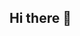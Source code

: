 ## Hi there 👋

<!--
**cenktolgagumus/cenktolgagumus** is a ✨ _special_ ✨ repository because its `README.md` (this file) appears on your GitHub profile.



- 🔭 I’m currently working on C++
- 🌱 I’m currently learning SDL
- 👯 I’m looking to collaborate on ...
- 🤔 I’m looking for help with finding a Software Dev job
- 💬 Ask me about ...
- 📫 How to reach me: ...
- 😄 Pronouns: ...
- ⚡ Fun fact: ...
-->
